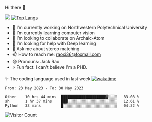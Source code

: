 Hi there 👋

![](https://github-readme-stats.vercel.app/api?username=ZhiboRao)
[![Top Langs](https://github-readme-stats.vercel.app/api/top-langs/?username=ZhiboRao&layout=compact)](https://github.com/anuraghazra/github-readme-stats)

- 🔭 I’m currently working on Northwestern Polytechnical University
- 🌱 I’m currently learning computer vision
- 👯 I’m looking to collaborate on Archaic-Atom
- 🤔 I’m looking for help with Deep learning
- 💬 Ask me about stereo matching
- 📫 How to reach me: raoxi36@foxmail.com
- 😄 Pronouns: Jack Rao
- ⚡ Fun fact: I can't believe I'm a PHD.

✨ The coding language used in last week [![wakatime](https://wakatime.com/badge/user/51ec5ec7-4742-4243-9eea-732ade32c0b7.svg)](https://wakatime.com/@51ec5ec7-4742-4243-9eea-732ade32c0b7)
<!--START_SECTION:waka-->

```text
From: 23 May 2023 - To: 30 May 2023

Other    10 hrs 44 mins  ████████████████████▓░░░░   83.08 %
sh       1 hr 37 mins    ███░░░░░░░░░░░░░░░░░░░░░░   12.61 %
Python   33 mins         █░░░░░░░░░░░░░░░░░░░░░░░░   04.32 %
```

<!--END_SECTION:waka-->

![Visitor Count](https://profile-counter.glitch.me/Raohaocheng/count.svg)
